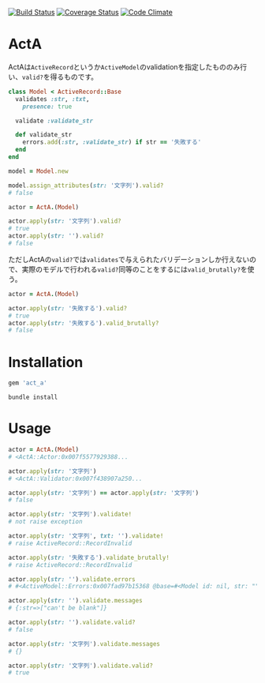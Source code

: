 [![Build Status](https://travis-ci.org/mmmpa/act_a.svg)](https://travis-ci.org/mmmpa/act_a)
[![Coverage Status](https://coveralls.io/repos/mmmpa/act_a/badge.svg?branch=master)](https://coveralls.io/r/mmmpa/act_a?branch=master)
[![Code Climate](https://codeclimate.com/github/mmmpa/act_a/badges/gpa.svg)](https://codeclimate.com/github/mmmpa/act_a)


# ActA

ActAは`ActiveRecord`というか`ActiveModel`のvalidationを指定したもののみ行い、`valid?`を得るものです。

```rb
class Model < ActiveRecord::Base
  validates :str, :txt,
    presence: true

  validate :validate_str

  def validate_str
    errors.add(:str, :validate_str) if str == '失敗する'
  end
end
```

```rb
model = Model.new

model.assign_attributes(str: '文字列').valid?
# false
```

```rb
actor = ActA.(Model)

actor.apply(str: '文字列').valid?
# true
actor.apply(str: '').valid?
# false
```

ただしActAの`valid?`では`validates`で与えられたバリデーションしか行えないので、実際のモデルで行われる`valid?`同等のことをするには`valid_brutally?`を使う。

```rb
actor = ActA.(Model)

actor.apply(str: '失敗する').valid?
# true
actor.apply(str: '失敗する').valid_brutally?
# false
```

# Installation

```rb
gem 'act_a'
```

```
bundle install
```

# Usage

```rb
actor = ActA.(Model)
# <ActA::Actor:0x007f5577929388...

actor.apply(str: '文字列')
# <ActA::Validator:0x007f438907a250...

actor.apply(str: '文字列') == actor.apply(str: '文字列')
# false
```

```rb
actor.apply(str: '文字列').validate!
# not raise exception

actor.apply(str: '文字列', txt: '').validate!
# raise ActiveRecord::RecordInvalid

actor.apply(str: '失敗する').validate_brutally!
# raise ActiveRecord::RecordInvalid
```

```rb
actor.apply(str: '').validate.errors
# #<ActiveModel::Errors:0x007fad97b15368 @base=#<Model id: nil, str: "", txt: nil, created_at: nil, updated_at: nil>, @messages={:str=>["can't be blank"]}>

actor.apply(str: '').validate.messages
# {:str=>["can't be blank"]}

actor.apply(str: '').validate.valid?
# false

actor.apply(str: '文字列').validate.messages
# {}

actor.apply(str: '文字列').validate.valid?
# true
```
